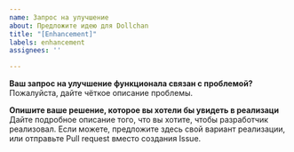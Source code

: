 ```yaml
---
name: Запрос на улучшение
about: Предложите идею для Dollchan
title: "[Enhancement]"
labels: enhancement
assignees: ''

---
```

**Ваш запрос на улучшение функционала связан с проблемой?**
Пожалуйста, дайте чёткое описание проблемы.

**Опишите ваше решение, которое вы хотели бы увидеть в реализаци**
Дайте подробное описание того, что вы хотите, чтобы разработчик реализовал.
Если можете, предложите здесь свой вариант реализации, или отправьте Pull request вместо создания Issue.